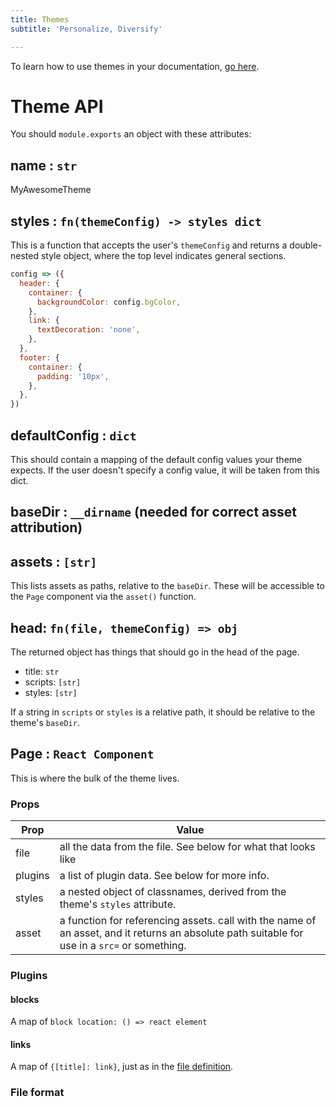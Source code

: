 ```yaml
---
title: Themes
subtitle: 'Personalize, Diversify'

---
```

To learn how to use themes in your documentation, [go here](/config/themes.html).

# Theme API
You should `module.exports` an object with these attributes:

## name : `str`
MyAwesomeTheme

## styles : `fn(themeConfig) -> styles dict`

This is a function that accepts the user's `themeConfig` and returns a double-nested style object, where the top level indicates general sections.

```javascript
config => ({
  header: {
    container: {
      backgroundColor: config.bgColor,
    },
    link: {
      textDecoration: 'none',
    },
  },
  footer: {
    container: {
      padding: '10px',
    },
  },
})
```

## defaultConfig : `dict`

This should contain a mapping of the default config values your theme expects. If the user doesn't specify a config value, it will be taken from this dict.

## baseDir : `__dirname` (needed for correct asset attribution)

## assets : `[str]`

This lists assets as paths, relative to the `baseDir`. These will be accessible to the `Page` component via the `asset()` function.

## head: `fn(file, themeConfig) => obj`

The returned object has things that should go in the head of the page.

- title: `str`
- scripts: `[str]`
- styles: `[str]`

If a string in `scripts` or `styles` is a relative path, it should be relative to the theme's `baseDir`.

## Page : `React Component`

This is where the bulk of the theme lives.

### Props

Prop|Value
-|-
file|all the data from the file. See below for what that looks like
plugins | a list of plugin data. See below for more info.
styles | a nested object of classnames, derived from the theme's `styles` attribute.
asset | a function for referencing assets. call with the name of an asset, and it returns an absolute path suitable for use in a `src=` or something.

### Plugins

#### blocks

A map of `block location: () => react element`

#### links

A map of `{[title]: link}`, just as in the [file definition](/writing.html).

### File format